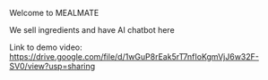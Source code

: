 Welcome to MEALMATE

We sell ingredients and have AI chatbot here

Link to demo video: https://drive.google.com/file/d/1wGuP8rEak5rT7nfIoKgmVjJ6w32F-SV0/view?usp=sharing
